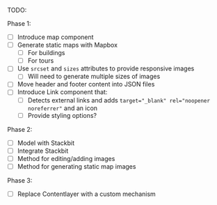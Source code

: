 TODO:

Phase 1:

- [ ] Introduce map component
- [ ] Generate static maps with Mapbox
  - [ ] For buildings
  - [ ] For tours
- [ ] Use `srcset` and `sizes` attributes to provide responsive images
  - [ ] Will need to generate multiple sizes of images
- [ ] Move header and footer content into JSON files
- [ ] Introduce Link component that:
  - [ ] Detects external links and adds `target="_blank" rel="noopener noreferrer"` and an icon
  - [ ] Provide styling options?

Phase 2:

- [ ] Model with Stackbit
- [ ] Integrate Stackbit
- [ ] Method for editing/adding images
- [ ] Method for generating static map images

Phase 3:

- [ ] Replace Contentlayer with a custom mechanism
